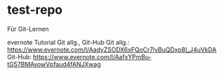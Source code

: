 # test-repo
Für Git-Lernen

evernote Tutorial Git allg., Git-Hub
Git allg.: https://www.evernote.com/l/AadyZSODX6xFQoCr7lyBuQDxp8I_J4uVkDA
Git-Hub: https://www.evernote.com/l/AafxYPmBu-tG57BMAyowVpfaud4fANJXwag

